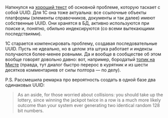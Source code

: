﻿Наткнулся на [хороший текст](https://www.cybertec-postgresql.com/en/unexpected-downsides-of-uuid-keys-in-postgresql/) об основной проблеме, которую таскает с собой UUID. Для 1С она тоже актуальна: все ссылочные объекты платформы (элементы справочников, документы и так далее) имеют собственные UUID. Они хранятся в БД, активно используются при поиске и, понятно, обильно индексируются (со всеми вытекающими последствиями). 

1С старается компенсировать проблему, создавая последовательные UUID. Пусть не идеально, но в целом эта штука работает и индексы получаются более-менее ровными. Да и вообще в сообществе об этом вообще говорят довольно давно: вот, например, бородатый [топик на Мисте](https://forum.mista.ru/topic.php?id=801986) (правда, тут диалог быстро перерос в курятник и из шести десятков комментариев от силы полтора — по делу).

P.S. Рассмешила ремарка про вероятность создать в одной базе два одинаковых UUID:

> As an aside, for those worried about collisions: you should take up the lottery, since winning the jackpot twice in a row is a much more likely outcome than your system ever generating two identical random 128 bit numbers.